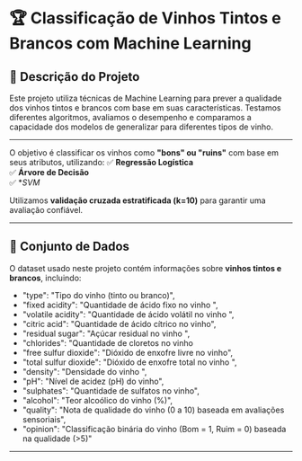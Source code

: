 # 🏆 Classificação de Vinhos Tintos e Brancos com Machine Learning

## 📌 Descrição do Projeto
Este projeto utiliza técnicas de Machine Learning para prever a qualidade dos vinhos tintos e brancos com base em suas características. Testamos diferentes algoritmos, avaliamos o desempenho e comparamos a capacidade dos modelos de generalizar para diferentes tipos de vinho.

---

O objetivo é classificar os vinhos como **"bons" ou "ruins"** com base em seus atributos, utilizando:
✅ **Regressão Logística**  
✅ **Árvore de Decisão**  
✅ **SVM*  

Utilizamos **validação cruzada estratificada (k=10)** para garantir uma avaliação confiável.

---

## 🔬 Conjunto de Dados
O dataset usado neste projeto contém informações sobre **vinhos tintos e brancos**, incluindo:

   - "type": "Tipo do vinho (tinto ou branco)",
   - "fixed acidity": "Quantidade de ácido fixo no vinho ",
   - "volatile acidity": "Quantidade de ácido volátil no vinho ",
   - "citric acid": "Quantidade de ácido cítrico no vinho",
   - "residual sugar": "Açúcar residual no vinho ",
   - "chlorides": "Quantidade de cloretos no vinho
   - "free sulfur dioxide": "Dióxido de enxofre livre no vinho",
   - "total sulfur dioxide": "Dióxido de enxofre total no vinho ",
   - "density": "Densidade do vinho ",
   - "pH": "Nível de acidez (pH) do vinho",
   - "sulphates": "Quantidade de sulfatos no vinho",
   - "alcohol": "Teor alcoólico do vinho (%)",
   - "quality": "Nota de qualidade do vinho (0 a 10) baseada em avaliações sensoriais",
   - "opinion": "Classificação binária do vinho (Bom = 1, Ruim = 0) baseada na qualidade (>5)"

---

